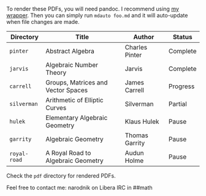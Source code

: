 To render these PDFs, you will need pandoc. I recommend using [my wrapper](https://github.com/narodnik/script/tree/master/md2pdf).
Then you can simply run `mdauto foo.md` and it will auto-update when file changes are made.

| Directory    | Title                              | Author         | Status   |
|--------------|------------------------------------|----------------|----------|
| `pinter`     | Abstract Algebra                   | Charles Pinter | Complete |
| `jarvis`     | Algebraic Number Theory            | Jarvis         | Complete |
| `carrell`    | Groups, Matrices and Vector Spaces | James Carrell  | Progress |
| `silverman`  | Arithmetic of Elliptic Curves      | Silverman      | Partial  |
| `hulek`      | Elementary Algebraic Geometry      | Klaus Hulek    | Pause    |
| `garrity`    | Algebraic Geometry                 | Thomas Garrity | Pause    |
| `royal-road` | A Royal Road to Algebraic Geometry | Audun Holme    | Pause    |

Check the `pdf` directory for rendered PDFs.

Feel free to contact me: narodnik on Libera IRC in ##math

